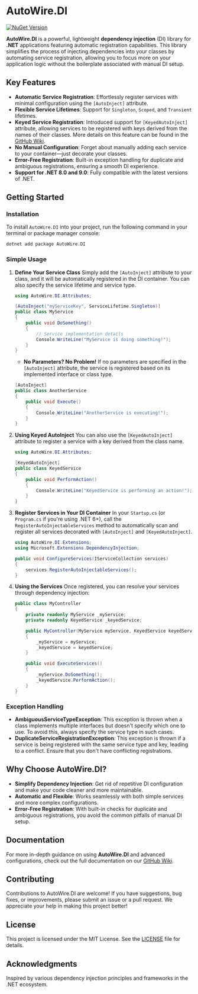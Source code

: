 # AutoWire.DI

[![NuGet Version](https://img.shields.io/nuget/v/AutoWire.DI.svg)](https://www.nuget.org/packages/AutoWire.DI/)

**AutoWire.DI** is a powerful, lightweight **dependency injection** (DI) library for **.NET** applications featuring automatic registration
capabilities. This library simplifies the process of injecting dependencies into your classes by automating service registration, allowing
you to focus more on your application logic without the boilerplate associated with manual DI setup.

## Key Features

- **Automatic Service Registration**: Effortlessly register services with minimal configuration using the `[AutoInject]` attribute.
- **Flexible Service Lifetimes**: Support for `Singleton`, `Scoped`, and `Transient` lifetimes.
- **Keyed Service Registration**: Introduced support for `[KeyedAutoInject]` attribute, allowing services to be registered with keys derived
  from the names of their classes. More details on this feature can be found in
  the [GitHub Wiki](https://github.com/rezaghadimim/AutoWire.DI/wiki).
- **No Manual Configuration**: Forget about manually adding each service to your container—just decorate your classes.
- **Error-Free Registration**: Built-in exception handling for duplicate and ambiguous registrations, ensuring a smooth DI experience.
- **Support for .NET 8.0 and 9.0**: Fully compatible with the latest versions of .NET.

## Getting Started

### Installation

To install `AutoWire.DI` into your project, run the following command in your terminal or package manager console:

```sh
dotnet add package AutoWire.DI
```

### Simple Usage

1. **Define Your Service Class**
   Simply add the `[AutoInject]` attribute to your class, and it will be automatically registered in the DI container. You can also specify
   the service lifetime and service type.
   ```csharp
   using AutoWire.DI.Attributes;

   [AutoInject("myServiceKey", ServiceLifetime.Singleton)]
   public class MyService
   {
       public void DoSomething()
       {
           // Service implementation details
           Console.WriteLine("MyService is doing something!");
       }
   }
   ```
    - **No Parameters? No Problem!**
      If no parameters are specified in the `[AutoInject]` attribute, the service is registered based on its implemented interface or class
      type.
   ```csharp
   [AutoInject]
   public class AnotherService
   {
       public void Execute()
       {
           Console.WriteLine("AnotherService is executing!");
       }
   }
   ```

2. **Using Keyed AutoInject**
   You can also use the `[KeyedAutoInject]` attribute to register a service with a key derived from the class name.
   ```csharp
   using AutoWire.DI.Attributes;

   [KeyedAutoInject]
   public class KeyedService
   {
       public void PerformAction()
       {
           Console.WriteLine("KeyedService is performing an action!");
       }
   }
   ```

3. **Register Services in Your DI Container**
   In your `Startup.cs` (or `Program.cs` if you're using .NET 6+), call the `RegisterAutoInjectableServices` method to automatically scan
   and register all services decorated with `[AutoInject]` and `[KeyedAutoInject]`.
   ```csharp
   using AutoWire.DI.Extensions;
   using Microsoft.Extensions.DependencyInjection;

   public void ConfigureServices(IServiceCollection services)
   {
       services.RegisterAutoInjectableServices();
   }
   ```

4. **Using the Services**
   Once registered, you can resolve your services through dependency injection:
   ```csharp
   public class MyController
   {
       private readonly MyService _myService;
       private readonly KeyedService _keyedService;

       public MyController(MyService myService, KeyedService keyedService)
       {
           _myService = myService;
           _keyedService = keyedService;
       }

       public void ExecuteServices()
       {
           _myService.DoSomething();
           _keyedService.PerformAction();
       }
   }
   ```

### Exception Handling

- **AmbiguousServiceTypeException**: This exception is thrown when a class implements multiple interfaces but doesn't specify which one to
  use. To avoid this, always specify the service type in such cases.
- **DuplicateServiceRegistrationException**: This exception is thrown if a service is being registered with the same service type and key,
  leading to a conflict. Ensure that you don't have conflicting registrations.

## Why Choose AutoWire.DI?

- **Simplify Dependency Injection**: Get rid of repetitive DI configuration and make your code cleaner and more maintainable.
- **Automatic and Flexible**: Works seamlessly with both simple services and more complex configurations.
- **Error-Free Registration**: With built-in checks for duplicate and ambiguous registrations, you avoid the common pitfalls of manual DI
  setup.

## Documentation

For more in-depth guidance on using **AutoWire.DI** and advanced configurations, check out the full documentation on
our [GitHub Wiki](https://github.com/rezaghadimim/AutoWire.DI/wiki).

## Contributing

Contributions to AutoWire.DI are welcome! If you have suggestions, bug fixes, or improvements, please submit an issue or a pull request. We
appreciate your help in making this project better!

## License

This project is licensed under the MIT License. See the [LICENSE](LICENSE) file for details.

## Acknowledgments

Inspired by various dependency injection principles and frameworks in the .NET ecosystem.
